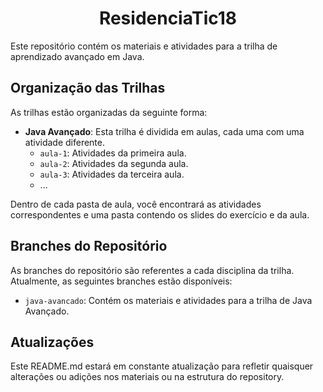 <h1 align="center">ResidenciaTic18</h1>

Este repositório contém os materiais e atividades para a trilha de aprendizado avançado em Java.

## Organização das Trilhas

As trilhas estão organizadas da seguinte forma:

- **Java Avançado**: Esta trilha é dividida em aulas, cada uma com uma atividade diferente.
  - `aula-1`: Atividades da primeira aula.
  - `aula-2`: Atividades da segunda aula.
  - `aula-3`: Atividades da terceira aula.
  - ...

Dentro de cada pasta de aula, você encontrará as atividades correspondentes e uma pasta contendo os slides do exercício e da aula.

## Branches do Repositório

As branches do repositório são referentes a cada disciplina da trilha. Atualmente, as seguintes branches estão disponíveis:

- `java-avancado`: Contém os materiais e atividades para a trilha de Java Avançado.

## Atualizações

Este README.md estará em constante atualização para refletir quaisquer alterações ou adições nos materiais ou na estrutura do repository.
